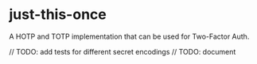 # just-this-once
A HOTP and TOTP implementation that can be used for Two-Factor Auth.

// TODO: add tests for different secret encodings
// TODO: document